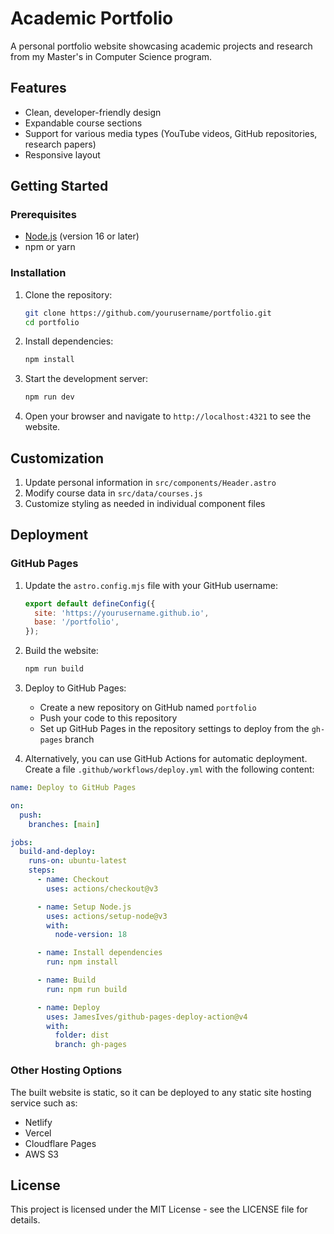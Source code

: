 # Academic Portfolio

A personal portfolio website showcasing academic projects and research from my Master's in Computer Science program.

## Features

- Clean, developer-friendly design
- Expandable course sections
- Support for various media types (YouTube videos, GitHub repositories, research papers)
- Responsive layout

## Getting Started

### Prerequisites

- [Node.js](https://nodejs.org/) (version 16 or later)
- npm or yarn

### Installation

1. Clone the repository:
   ```bash
   git clone https://github.com/yourusername/portfolio.git
   cd portfolio
   ```

2. Install dependencies:
   ```bash
   npm install
   ```

3. Start the development server:
   ```bash
   npm run dev
   ```

4. Open your browser and navigate to `http://localhost:4321` to see the website.

## Customization

1. Update personal information in `src/components/Header.astro`
2. Modify course data in `src/data/courses.js`
3. Customize styling as needed in individual component files

## Deployment

### GitHub Pages

1. Update the `astro.config.mjs` file with your GitHub username:
   ```javascript
   export default defineConfig({
     site: 'https://yourusername.github.io',
     base: '/portfolio',
   });
   ```

2. Build the website:
   ```bash
   npm run build
   ```

3. Deploy to GitHub Pages:
   - Create a new repository on GitHub named `portfolio`
   - Push your code to this repository
   - Set up GitHub Pages in the repository settings to deploy from the `gh-pages` branch

4. Alternatively, you can use GitHub Actions for automatic deployment. Create a file `.github/workflows/deploy.yml` with the following content:

```yaml
name: Deploy to GitHub Pages

on:
  push:
    branches: [main]

jobs:
  build-and-deploy:
    runs-on: ubuntu-latest
    steps:
      - name: Checkout
        uses: actions/checkout@v3

      - name: Setup Node.js
        uses: actions/setup-node@v3
        with:
          node-version: 18

      - name: Install dependencies
        run: npm install

      - name: Build
        run: npm run build

      - name: Deploy
        uses: JamesIves/github-pages-deploy-action@v4
        with:
          folder: dist
          branch: gh-pages
```

### Other Hosting Options

The built website is static, so it can be deployed to any static site hosting service such as:
- Netlify
- Vercel
- Cloudflare Pages
- AWS S3

## License

This project is licensed under the MIT License - see the LICENSE file for details.
